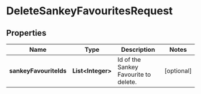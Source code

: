 

# DeleteSankeyFavouritesRequest


## Properties

| Name | Type | Description | Notes |
|------------ | ------------- | ------------- | -------------|
|**sankeyFavouriteIds** | **List&lt;Integer&gt;** | Id of the Sankey Favourite to delete. |  [optional] |



